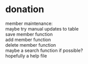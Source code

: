 donation
========
member maintenance:<br>
maybe try manual updates to table<br>
save member function<br>
add member function<br>
delete member function<br>
maybe a search function if possible?<br>
hopefully a help file<br>
